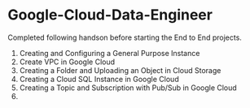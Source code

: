 # Google-Cloud-Data-Engineer
Completed following handson before starting the End to End projects.
1. Creating and Configuring a General Purpose Instance
2. Create VPC in Google Cloud
3. Creating a Folder and Uploading an Object in Cloud Storage
4. Creating a Cloud SQL Instance in Google Cloud
5. Creating a Topic and Subscription with Pub/Sub in Google Cloud
6. 
